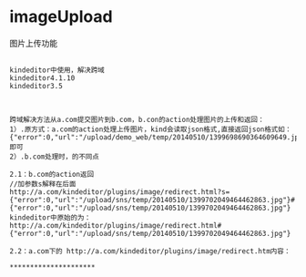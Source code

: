 imageUpload
===========
图片上传功能
<pre><code>
kindeditor中使用，解决跨域
kindeditor4.1.10
kindeditor3.5

</code></pre>

<pre><code>
跨域解决方法从a.com提交图片到b.com，b.con的action处理图片的上传和返回：
1）.原方式：a.com的action处理上传图片，kind会读取json格式,直接返回json格式如：
{"error":0,"url":"/upload/demo_web/temp/20140510/1399698690364609649.jpg"}即可
2）.b.com处理时，的不同点

2.1：b.com的action返回
//加参数s解释在后面
http://a.com/kindeditor/plugins/image/redirect.html?s={"error":0,"url":"/upload/sns/temp/20140510/1399702049464462863.jpg"}#{"error":0,"url":"/upload/sns/temp/20140510/1399702049464462863.jpg"}
kindeditor中原始的为：
http://a.com/kindeditor/plugins/image/redirect.html#{"error":0,"url":"/upload/sns/temp/20140510/1399702049464462863.jpg"}

2.2：a.com下的 http://a.com/kindeditor/plugins/image/redirect.htm内容：

*********************
<html>
<head>
<meta http-equiv="Content-Type" content="text/html; charset=UTF-8">
<title>ie shit</title>
<script type="text/javascript">
	    function getParameter(val) {
	    	var uri = window.location.search;
	    	var re = new RegExp("" + val + "=([^&?]*)", "ig");
	    	return ((uri.match(re)) ? (uri.match(re)[0].substr(val.length + 1)) : null);
	    }
    
        var upload_callback = function(){
        	var data=getParameter("s");
        	var location_hash=location.hash;
        	//ie6取不到hash???使用url传参数s
        	if(location_hash!=null && location_hash!="" && location_hash){
        		 var data = location.hash ? location.hash.substring(1) : '';
                 document.getElementsByTagName("body")[0].innerHTML = '<pre>' + data  + '</pre>';
        	}else{
        		 var data=getParameter("s");
        		 document.getElementsByTagName("body")[0].innerHTML = '<pre>' + data  + '</pre>';
        	}
        };
    </script>
</head>
<body onload="upload_callback();">
</body>
</html>
*************************************
2.3：上面2部分完成了跨域可以用使用了。测试通过 IE6,7,8,9,10,火狐，谷歌，
苹果safari下有问题：修改a.com中kindeditor-all.js中
修改KUploadButton方法 4136-4225行之间，
找到处理json字符的地方：
var doc = K.iframeDoc(iframe),
				pre = doc.getElementsByTagName('pre')[0],
				str = '', data ,strbak ='';
			if (pre) {
				str = pre.innerHTML;
			} else {
				str = doc.body.innerHTML;
			}
			strbak = str = _unescape(str);
			iframe[0].src = 'javascript:false';
			try {
				data = K.json(str);
			} catch (e) {
				try {
					data = K.json(Url.decode(strbak));
				}catch (e2) {
					self.options.afterError.call(self, '<!doctype html><html>' + doc.body.parentNode.innerHTML + '</html>');
				}
			}
//原因：safari传来的是编码过的，转json格式时出问题，使用Url.decode转为正常字符即可。
//解决方法或许可以改请求，这段就不用改了，未研究。
</code></pre>



